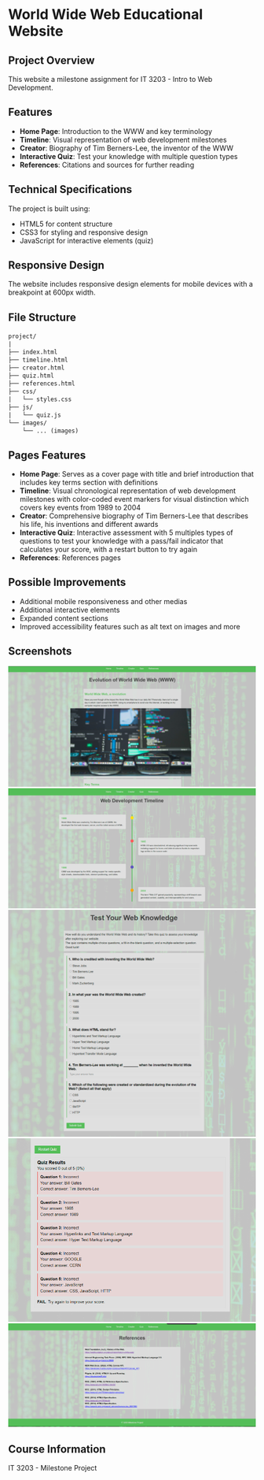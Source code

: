 # World Wide Web Educational Website

## Project Overview
This website a milestone assignment for IT 3203 - Intro to Web Development.

## Features
- **Home Page**: Introduction to the WWW and key terminology
- **Timeline**: Visual representation of web development milestones
- **Creator**: Biography of Tim Berners-Lee, the inventor of the WWW
- **Interactive Quiz**: Test your knowledge with multiple question types
- **References**: Citations and sources for further reading

## Technical Specifications
The project is built using:
- HTML5 for content structure
- CSS3 for styling and responsive design
- JavaScript for interactive elements (quiz)

## Responsive Design
The website includes responsive design elements for mobile devices with a breakpoint at 600px width.

## File Structure
```
project/
|
├── index.html
├── timeline.html
├── creator.html
├── quiz.html
├── references.html
├── css/
|   └── styles.css
├── js/
|   └── quiz.js
└── images/
    └── ... (images)
```
## Pages Features
- **Home Page**: Serves as a cover page with title and brief introduction that includes key terms section with definitions
- **Timeline**: Visual chronological representation of web development milestones with color-coded event markers for visual distinction which covers key events from 1989 to 2004
- **Creator**: Comprehensive biography of Tim Berners-Lee that describes his life, his inventions and different awards
- **Interactive Quiz**: Interactive assessment with 5 multiples types of questions to test your knowledge with a pass/fail indicator that calculates your score, with a restart button to try again
- **References**: References pages

## Possible Improvements
- Additional mobile responsiveness and other medias
- Additional interactive elements
- Expanded content sections
- Improved accessibility features such as alt text on images and more

## Screenshots

![Home Page Screenshot](images/homepage.png "World Wide Web Home Page")
![Timeline Screenshot](images/timeline.png "Web Development Timeline")
![Quiz Interface](images/quiz.png "Interactive WWW Quiz")
![Quiz Interface](images/quizResult.png "Interactive WWW Quiz")
![References](images/references.png "Sources and Citations")

## Course Information
IT 3203 - Milestone Project

